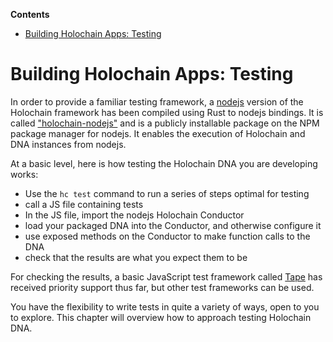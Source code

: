 <!-- START doctoc generated TOC please keep comment here to allow auto update -->
<!-- DON'T EDIT THIS SECTION, INSTEAD RE-RUN doctoc TO UPDATE -->
**Contents**

- [Building Holochain Apps: Testing](#building-holochain-apps-testing)

<!-- END doctoc generated TOC please keep comment here to allow auto update -->

# Building Holochain Apps: Testing

In order to provide a familiar testing framework, a [nodejs](https://nodejs.org) version of the Holochain framework has been compiled using Rust to nodejs bindings. It is called ["holochain-nodejs"](https://www.npmjs.com/package/@holochain/holochain-nodejs) and is a publicly installable package on the NPM package manager for nodejs. It enables the execution of Holochain and DNA instances from nodejs.

At a basic level, here is how testing the Holochain DNA you are developing works:
- Use the `hc test` command to run a series of steps optimal for testing
- call a JS file containing tests
- In the JS file, import the nodejs Holochain Conductor
- load your packaged DNA into the Conductor, and otherwise configure it
- use exposed methods on the Conductor to make function calls to the DNA
- check that the results are what you expect them to be

For checking the results, a basic JavaScript test framework called [Tape](https://github.com/substack/tape) has received priority support thus far, but other test frameworks can be used.

You have the flexibility to write tests in quite a variety of ways, open to you to explore. This chapter will overview how to approach testing Holochain DNA.